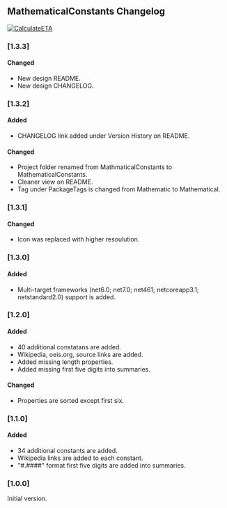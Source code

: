 ## MathematicalConstants Changelog
[![CalculateETA](https://img.shields.io/nuget/v/MathematicalConstants.svg)](https://www.nuget.org/packages/MathematicalConstants/)

<!--
### [Unreleased]

#### Added

#### Changed

#### Removed
-->

### [1.3.3]

#### Changed
* New design README.
* New design CHANGELOG.

### [1.3.2]

#### Added
* CHANGELOG link added under Version History on README.

#### Changed
* Project folder renamed from MathmaticalConstants to MathematicalConstants.
* Cleaner view on README.
* Tag under PackageTags is changed from Mathematic to Mathematical.

### [1.3.1]

#### Changed
 * Icon was replaced with higher resoulution.

### [1.3.0]

#### Added
* Multi-target frameworks (net6.0; net7.0; net461; netcoreapp3.1; netstandard2.0) support is added.

### [1.2.0]

#### Added
* 40 additional constatans are added.
* Wikipedia, oeis.org, source links are added.
* Added missing length properties.
* Added missing first five digits into summaries. 	  

#### Changed
* Properties are sorted except first six.

### [1.1.0]

#### Added

* 34 additional constants are added.
* Wikipedia links are added to each constant.
* "#.####" format first five digits are added into summaries.

### [1.0.0]
Initial version.
